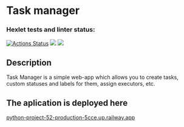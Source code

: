 # Task manager

### Hexlet tests and linter status:
[![Actions Status](https://github.com/Elenlith/python-project-52/workflows/hexlet-check/badge.svg)](https://github.com/Elenlith/python-project-52/actions)
<a href="https://codeclimate.com/github/Elenlith/python-project-52/maintainability"><img src="https://api.codeclimate.com/v1/badges/cff6a152a371c60f3979/maintainability" /></a>
<a href="https://codeclimate.com/github/Elenlith/python-project-52/test_coverage"><img src="https://api.codeclimate.com/v1/badges/cff6a152a371c60f3979/test_coverage" /></a>

## Description

Task Manager is a simple web-app which allows you to create tasks, custom statuses and labels for them, assign executors, etc. 

## The aplication is deployed here
<a href="http://python-project-52-production-5cce.up.railway.app">python-project-52-production-5cce.up.railway.app</a>
